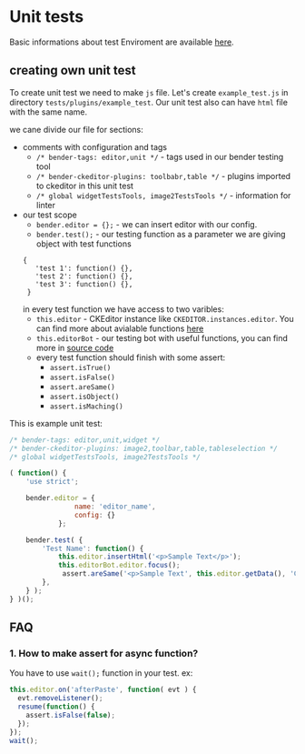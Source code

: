 # Unit tests
Basic informations about test Enviroment are available [here](https://github.com/ckeditor/ckeditor-docs/tree/master/guides/dev/tests).

## creating own unit test
To create unit test we need to make `js` file. Let's create `example_test.js` in directory `tests/plugins/example_test`. Our unit test also can have `html` file with the same name.

we cane divide our file for sections:

* comments with configuration and tags
  * `/* bender-tags: editor,unit */` - tags used in our bender testing tool
  * `/* bender-ckeditor-plugins: toolbabr,table */` - plugins imported to ckeditor in this unit test
  * `/* global widgetTestsTools, image2TestsTools */` - information for linter
* our test scope
  * `bender.editor = {};` - we can insert editor with our config.
  * `bender.test();` - our testing function as a parameter we are giving object with test functions
  ```
  {
     'test 1': function() {},
     'test 2': function() {},
     'test 3': function() {},
   }
   ``` 
   in every test function we have access to two varibles:
     * `this.editor` - CKEditor instance like `CKEDITOR.instances.editor`. You can find more about avialable functions [here](http://docs.ckeditor.com/#!/api/CKEDITOR.editor)
     * `this.editorBot` - our testing bot with useful functions, you can find more in [source code](https://github.com/ckeditor/ckeditor-dev/blob/master/tests/_benderjs/ckeditor/static/bot.js)
   * every test function should finish with some assert:
     * `assert.isTrue()`
     * `assert.isFalse()`
     * `assert.areSame()`
     * `assert.isObject()`
     * `assert.isMaching()`  
   
This is example unit test:

```javascript
/* bender-tags: editor,unit,widget */
/* bender-ckeditor-plugins: image2,toolbar,table,tableselection */
/* global widgetTestsTools, image2TestsTools */

( function() {
	'use strict';

	bender.editor = {
                name: 'editor_name',
                config: {}
            };

    bender.test( {
        'Test Name': function() {
            this.editor.insertHtml('<p>Sample Text</p>');
            this.editorBot.editor.focus();
             assert.areSame('<p>Sample Text', this.editor.getData(), 'Content in the editor is different' );     
        },
    } );
} )();
```

## FAQ

### 1. How to make assert for async function?
You have to use `wait();` function in your test. ex:
```javascript
this.editor.on('afterPaste', function( evt ) {
  evt.removeListener();
  resume(function() {
    assert.isFalse(false);
  });
});
wait();
```